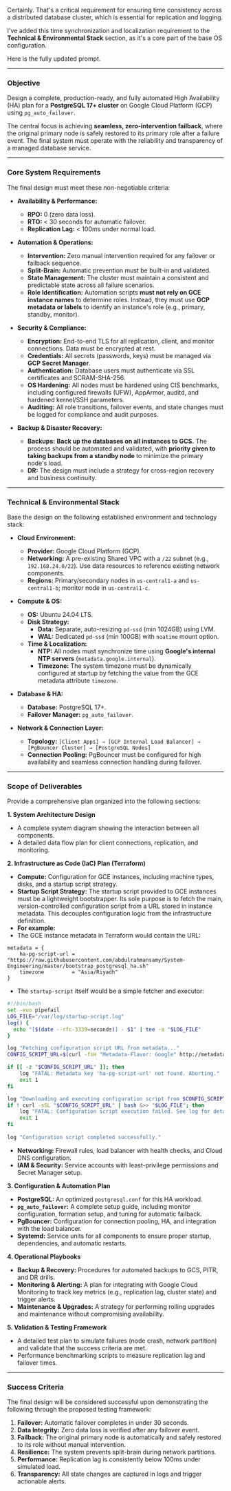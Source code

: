 Certainly. That's a critical requirement for ensuring time consistency across a distributed database cluster, which is essential for replication and logging.

I've added this time synchronization and localization requirement to the **Technical & Environmental Stack** section, as it's a core part of the base OS configuration.

Here is the fully updated prompt.

-----

### **Objective**

Design a complete, production-ready, and fully automated High Availability (HA) plan for a **PostgreSQL 17+ cluster** on Google Cloud Platform (GCP) using `pg_auto_failover`.

The central focus is achieving **seamless, zero-intervention failback**, where the original primary node is safely restored to its primary role after a failure event. The final system must operate with the reliability and transparency of a managed database service.

-----

### **Core System Requirements**

The final design must meet these non-negotiable criteria:

  * **Availability & Performance:**

      * **RPO:** 0 (zero data loss).
      * **RTO:** \< 30 seconds for automatic failover.
      * **Replication Lag:** \< 100ms under normal load.

  * **Automation & Operations:**

      * **Intervention:** Zero manual intervention required for any failover or failback sequence.
      * **Split-Brain:** Automatic prevention must be built-in and validated.
      * **State Management:** The cluster must maintain a consistent and predictable state across all failure scenarios.
      * **Role Identification:** Automation scripts **must not rely on GCE instance names** to determine roles. Instead, they must use **GCP metadata or labels** to identify an instance's role (e.g., primary, standby, monitor).

  * **Security & Compliance:**

      * **Encryption:** End-to-end TLS for all replication, client, and monitor connections. Data must be encrypted at rest.
      * **Credentials:** All secrets (passwords, keys) must be managed via **GCP Secret Manager**.
      * **Authentication:** Database users must authenticate via SSL certificates and SCRAM-SHA-256.
      * **OS Hardening:** All nodes must be hardened using CIS benchmarks, including configured firewalls (UFW), AppArmor, auditd, and hardened kernel/SSH parameters.
      * **Auditing:** All role transitions, failover events, and state changes must be logged for compliance and audit purposes.

  * **Backup & Disaster Recovery:**

      * **Backups:** **Back up the databases on all instances to GCS.** The process should be automated and validated, with **priority given to taking backups from a standby node** to minimize the primary node's load.
      * **DR:** The design must include a strategy for cross-region recovery and business continuity.

-----

### **Technical & Environmental Stack**

Base the design on the following established environment and technology stack:

  * **Cloud Environment:**

      * **Provider:** Google Cloud Platform (GCP).
      * **Networking:** A pre-existing Shared VPC with a `/22` subnet (e.g., `192.168.24.0/22`). Use data resources to reference existing network components.
      * **Regions:** Primary/secondary nodes in `us-central1-a` and `us-central1-b`; monitor node in `us-central1-c`.

  * **Compute & OS:**

      * **OS:** Ubuntu 24.04 LTS.
      * **Disk Strategy:**
          * **Data:** Separate, auto-resizing `pd-ssd` (min 1024GB) using LVM.
          * **WAL:** Dedicated `pd-ssd` (min 100GB) with `noatime` mount option.
      * **Time & Localization:**
          * **NTP:** All nodes must synchronize time using **Google's internal NTP servers** (`metadata.google.internal`).
          * **Timezone:** The system timezone must be dynamically configured at startup by fetching the value from the GCE metadata attribute `timezone`.

  * **Database & HA:**

      * **Database:** PostgreSQL 17+.
      * **Failover Manager:** `pg_auto_failover`.

  * **Network & Connection Layer:**

      * **Topology:** `[Client Apps] → [GCP Internal Load Balancer] → [PgBouncer Cluster] → [PostgreSQL Nodes]`
      * **Connection Pooling:** PgBouncer must be configured for high availability and seamless connection handling during failover.

-----

### **Scope of Deliverables**

Provide a comprehensive plan organized into the following sections:

**1. System Architecture Design**
* A complete system diagram showing the interaction between all components.
* A detailed data flow plan for client connections, replication, and monitoring.

**2. Infrastructure as Code (IaC) Plan (Terraform)**
* **Compute:** Configuration for GCE instances, including machine types, disks, and a startup script strategy.
* **Startup Script Strategy:** The startup script provided to GCE instances must be a lightweight bootstrapper. Its sole purpose is to fetch the main, version-controlled configuration script from a URL stored in instance metadata. This decouples configuration logic from the infrastructure definition.
* **For example:**
* The GCE instance metadata in Terraform would contain the URL:
``` hcl 
metadata = { 
    ha-pg-script-url = "https://raw.githubusercontent.com/abdulrahmansamy/System-Engineering/master/bootstrap_postgresql_ha.sh" 
    timezone         = "Asia/Riyadh" 
}  
```

* The `startup-script` itself would be a simple fetcher and executor:
```bash
#!/bin/bash
set -euo pipefail
LOG_FILE="/var/log/startup-script.log"
log() {
  echo "[$(date --rfc-3339=seconds)] - $1" | tee -a "$LOG_FILE"
}

log "Fetching configuration script URL from metadata..."
CONFIG_SCRIPT_URL=$(curl -fsH "Metadata-Flavor: Google" http://metadata.google.internal/computeMetadata/v1/instance/attributes/ha-pg-script-url)

if [[ -z "$CONFIG_SCRIPT_URL" ]]; then
    log "FATAL: Metadata key 'ha-pg-script-url' not found. Aborting."
    exit 1
fi

log "Downloading and executing configuration script from $CONFIG_SCRIPT_URL"
if ! curl -sSL "$CONFIG_SCRIPT_URL" | bash &>> "$LOG_FILE"; then
    log "FATAL: Configuration script execution failed. See log for details."
    exit 1
fi
            
log "Configuration script completed successfully."
 ```
* **Networking:** Firewall rules, load balancer with health checks, and Cloud DNS configuration.
* **IAM & Security:** Service accounts with least-privilege permissions and Secret Manager setup.


**3. Configuration & Automation Plan**
* **PostgreSQL:** An optimized `postgresql.conf` for this HA workload.
* **`pg_auto_failover`:** A complete setup guide, including monitor configuration, formation setup, and tuning for automatic failback.
* **PgBouncer:** Configuration for connection pooling, HA, and integration with the load balancer.
* **Systemd:** Service units for all components to ensure proper startup, dependencies, and automatic restarts.

**4. Operational Playbooks**
* **Backup & Recovery:** Procedures for automated backups to GCS, PITR, and DR drills.
* **Monitoring & Alerting:** A plan for integrating with Google Cloud Monitoring to track key metrics (e.g., replication lag, cluster state) and trigger alerts.
* **Maintenance & Upgrades:** A strategy for performing rolling upgrades and maintenance without compromising availability.

**5. Validation & Testing Framework**
* A detailed test plan to simulate failures (node crash, network partition) and validate that the success criteria are met.
* Performance benchmarking scripts to measure replication lag and failover times.

-----

### **Success Criteria**

The final design will be considered successful upon demonstrating the following through the proposed testing framework:

1.  **Failover:** Automatic failover completes in under 30 seconds.
2.  **Data Integrity:** Zero data loss is verified after any failover event.
3.  **Failback:** The original primary node is automatically and safely restored to its role without manual intervention.
4.  **Resilience:** The system prevents split-brain during network partitions.
5.  **Performance:** Replication lag is consistently below 100ms under simulated load.
6.  **Transparency:** All state changes are captured in logs and trigger actionable alerts.